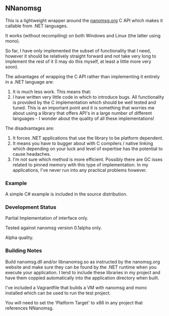 ## NNanomsg

This is a lightweight wrapper around the <a href="http://nanomsg.org">nanomsg.org</a> C API which makes it callable from .NET languages.

It works (without recompiling) on both Windows and Linux (the latter using mono). 

So far, I have only implemented the subset of functionality that I need, however it should be relatively straight forward and not take very long to implement the rest of it (I may do this myself, at least a little more very soon).

The advantages of wrapping the C API rather than implementing it entirely in a .NET language are:
 1. It is much less work. This means that:
 2. I have written very little code in which to introduce bugs. All functionality is provided by the C implementation which should be well tested and tuned. This is an important point and it is something that worries me about using a library that offers API's in a large number of different languages - I wonder about the quality of all these implementations!

The disadvantages are:
 1. It forces .NET applications that use the library to be platform dependent. 
 2. It means you have to bugger about with C compilers / native linking which depending on your luck and level of expertise has the potential to cause headaches.
 3. I'm not sure which method is more efficient. Possibly there are GC isses related to pinned memory with this type of implementation. In my applications, I've never run into any practical problems however.


### Example

A simple C# example is included in the source distribution.


### Development Status

Partial Implementation of interface only. 

Tested against nanomsg version 0.1alpha only.

Alpha quality. 


### Building Notes

Build nanomsg.dll and/or libnanomsg.so as instructed by the nanomsg.org website and make sure they can be found by the .NET runtime when you execute your application. I tend to include these libraries in my project and have them coppied automatically into the application directory when built.

I've included a Vagrantfile that builds a VM with nanomsg and mono installed which can be used to run the test project.

You will need to set the 'Platform Target' to x86 in any project that references NNanomsg.
